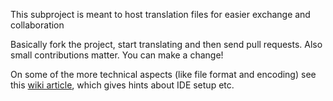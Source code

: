 This subproject is meant to host translation files for easier exchange and collaboration

Basically fork the project, start translating and then send pull requests. Also small contributions
matter. You can make a change!

On some of the more technical aspects (like file format and encoding) see this [wiki article][1],
which gives hints about IDE setup etc.



[1]: http://rhq-project.org/display/RHQ/Working+with+the+Resource+Bundles

